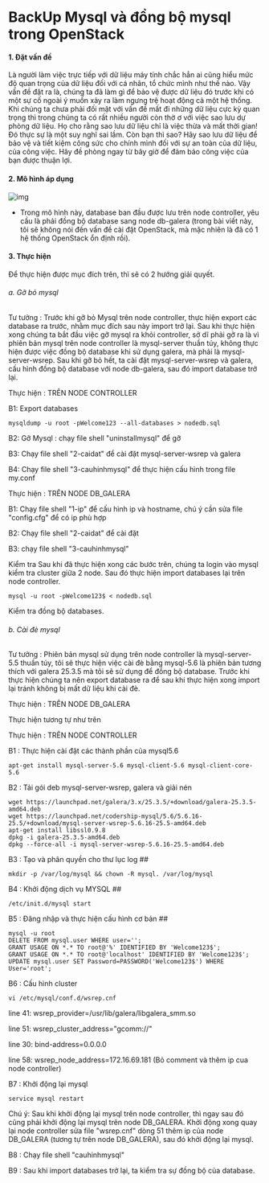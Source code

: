 BackUp Mysql và đồng bộ mysql trong OpenStack
======
#### 1. Đặt vấn đề
Là người làm việc trực tiếp với dữ liệu máy tính chắc hẳn ai cũng hiểu mức độ quan trọng của dữ liệu đối với cá nhân,
 tổ chức mình như thế nào. Vậy vấn đề đặt ra là, chúng ta đã làm gì để bảo vệ được dữ liệu đó trước khi có một sự cố 
 ngoài ý muốn xảy ra làm ngưng trệ hoạt động cả một hệ thống. Khi chúng ta chưa phải đối mặt với vấn đề mất đi những 
 dữ liệu cực kỳ quan trọng thì trong chúng ta có rất nhiều người còn thờ ơ với việc sao lưu dự phòng dữ liệu. Họ cho 
 rằng sao lưu dữ liệu chỉ là việc thừa và mất thời gian! Đó thực sự là một suy nghĩ sai lầm. Còn bạn thì sao? Hãy sao 
 lưu dữ liệu để bảo vệ và tiết kiệm công sức cho chính mình đối với sự an toàn của dữ liệu, của công việc. Hãy đề phòng 
 ngay từ bây giờ để đảm bảo công việc của bạn được thuận lợi. 

#### 2. Mô hình áp dụng 
![img](http://i.imgur.com/jva5bSp.png "img")

 - Trong mô hình này, database ban đầu được lưu trên node controller, yêu cầu là phải đồng bộ database sang node db-galera (trong bài
 viết này, tôi sẽ không nói đến vấn đề cài đặt OpenStack, mà mặc nhiên là đã có 1 hệ thống OpenStack ổn định rồi).
 
#### 3. Thực hiện
Để thực hiện được mục đích trên, thì sẽ có 2 hướng giải quyết.

###### a. Gỡ bỏ mysql

Tư tưởng :
Trước khi gỡ bỏ Mysql trên node controller, thực hiện export các database ra trước, nhằm mục đích sau này import trở lại. 
Sau khi thực hiện xong chúng ta bắt đầu việc gỡ mysql ra khỏi controller, sở dĩ phải gỡ ra là vì phiên bản mysql trên node controller
là mysql-server thuần túy, không thực hiện được việc đồng bộ database khi sử dụng galera, mà phải là mysql-server-wsrep. Sau khi
gỡ bỏ hết, ta cài đặt mysql-server-wsrep và galera, cấu hình đồng bộ database với node db-galera, sau đó import database trở lại.

Thực hiện : TRÊN NODE CONTROLLER

B1: Export databases

    mysqldump -u root -pWelcome123 --all-databases > nodedb.sql

B2: Gỡ Mysql : chạy file shell "uninstallmysql" để gỡ

B3: Chạy file shell "2-caidat" để cài đặt mysql-server-wsrep và galera

B4: Chạy file shell "3-cauhinhmysql" để thực hiện cấu hình trong file my.conf

Thực hiện : TRÊN NODE DB_GALERA

B1: Chạy file shell "1-ip" để cấu hình ip và hostname, chú ý cần sửa file "config.cfg" để có ip phù hợp

B2: Chạy file shell "2-caidat" để cài đặt

B3: chạy file shell "3-cauhinhmysql"

Kiểm tra
Sau khi đã thực hiện xong các bước trên, chúng ta login vào mysql kiểm tra cluster giữa 2 node. Sau đó thực hiện
import databases lại trên node controller.

    mysql -u root -pWelcome123$ < nodedb.sql
	
Kiểm tra đồng bộ databases.

###### b. Cài đè mysql

Tư tưởng :
Phiên bản mysql sử dụng trên node controller là mysql-server-5.5 thuần túy, tôi sẽ thực hiện việc cài đè bằng mysql-5.6 là phiên bản tương thích với galera 25.3.5 mà tôi sẽ sử dụng để đồng bộ database. Trước khi thực hiện chúng ta nên
export database ra để sau khi thực hiện xong import lại tránh không bị mất dữ liệu khi cài đè.

Thực hiện : TRÊN NODE DB_GALERA

Thực hiện tương tự như trên

Thực hiện : TRÊN NODE CONTROLLER

B1 : Thực hiện cài đặt các thành phần của mysql5.6

    apt-get install mysql-server-5.6 mysql-client-5.6 mysql-client-core-5.6
	
B2 : Tải gói deb mysql-server-wsrep, galera và giải nén

    wget https://launchpad.net/galera/3.x/25.3.5/+download/galera-25.3.5-amd64.deb
    wget https://launchpad.net/codership-mysql/5.6/5.6.16-25.5/+download/mysql-server-wsrep-5.6.16-25.5-amd64.deb
    apt-get install libssl0.9.8
    dpkg -i galera-25.3.5-amd64.deb
    dpkg --force-all -i mysql-server-wsrep-5.6.16-25.5-amd64.deb

B3 : Tạo và phân quyền cho thư lục log ##

    mkdir -p /var/log/mysql && chown -R mysql. /var/log/mysql

B4 : Khởi động dịch vụ MYSQL ##

    /etc/init.d/mysql start
	
B5 : Đăng nhập và thực hiện cấu hình cơ bản ##

    mysql -u root
    DELETE FROM mysql.user WHERE user='';
    GRANT USAGE ON *.* TO root@'%' IDENTIFIED BY 'Welcome123$';
    GRANT USAGE ON *.* TO root@'localhost' IDENTIFIED BY 'Welcome123$';
    UPDATE mysql.user SET Password=PASSWORD('Welcome123$') WHERE User='root';
	
B6 : Cấu hình cluster

    vi /etc/mysql/conf.d/wsrep.cnf
	
line 41: wsrep_provider=/usr/lib/galera/libgalera_smm.so

line 51: wsrep_cluster_address="gcomm://"

line 30: bind-address=0.0.0.0

line 58: wsrep_node_address=172.16.69.181 (Bỏ comment và thêm ip cua node controller)
	
B7 : Khởi động lại mysql

    service mysql restart
	
Chú ý:
 Sau khi khởi động lại mysql trên node controller, thì ngay sau đó cũng phải khởi động lại mysql trên node DB_GALERA. Khởi động
xong quay lại node controller sửa file "wsrep.cnf" dòng 51 thêm ip của node DB_GALERA (tương tự trên node DB_GALERA), sau đó khởi động
lại mysql.

B8 : Chạy file shell "cauhinhmysql"

B9 : Sau khi import databases trở lại, ta kiểm tra sự đồng bộ của database.